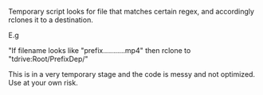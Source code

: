 Temporary script looks for file that matches certain regex, and accordingly rclones it to a destination.

E.g

"If filename looks like "prefix...........mp4" then rclone to "tdrive:Root/PrefixDep/"

This is in a very temporary stage and the code is messy and not optimized. Use at your own risk.